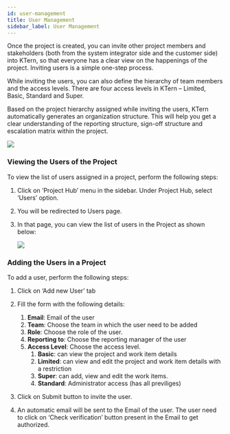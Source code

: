 ```yaml
---
id: user-management
title: User Management
sidebar_label: User Management
---
```


Once the project is created, you can invite other project members and stakeholders (both from the system integrator side and the customer side) into KTern, so that everyone has a clear view on the happenings of the project. Inviting users is a simple one-step process.

While inviting the users, you can also define the hierarchy of team members and the access levels. There are four access levels in KTern – Limited, Basic, Standard and Super.

Based on the project hierarchy assigned while inviting the users, KTern automatically generates an organization structure. This will help you get a clear understanding of the reporting structure, sign-off structure and escalation matrix within the project.

![](https://storage.googleapis.com/ktern-docs-files/user-1.png)

### Viewing the Users of the Project

To view the list of users assigned in a project, perform the following steps:

1. Click on ‘Project Hub’ menu in the sidebar. Under Project Hub, select ‘Users’ option.

2. You will be redirected to Users page.

3. In that page, you can view the list of users in the Project as shown below:

   ![](https://storage.googleapis.com/ktern-docs-files/user-2.png)

### Adding the Users in a Project

To add a user, perform the following steps:

1. Click on ‘Add new User’ tab

2. Fill the form with the following details:

   1. **Email**: Email of the user
   2. **Team**: Choose the team in which the user need to be added
   3. **Role**: Choose the role of the user.
   4. **Reporting to**: Choose the reporting manager of the user
   5. **Access Level**: Choose the access level.
      1. **Basic**: can view the project and work item details
      2. **Limited**: can view and edit the project and work item details with a restriction
      3. **Super**: can add, view and edit the work items.
      4. **Standard**: Administrator access (has all previliges)

3. Click on Submit button to invite the user.

4. An automatic email will be sent to the Email of the user. The user need to click on ‘Check verification’ button present in the Email to get authorized.
